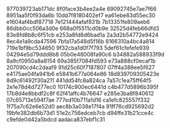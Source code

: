 977039723ab171dc
8f0face3b4ee2a4e
69092745e7ae7f66
8951aa5f0f93da6b
10dd7f8180402ef7
ea61ebe83d55ec30
e1604af4bdf87718
7e121444afaf831b
7b13351fe809aeb6
86dbb0cc506a3d0e
668a0f5511cd0b9e
32525d4feb66dfd3
83e8fd8b8c6f51cb
e253a8fd8d6bad1a
2a3d2b54772e9424
8ec4e1a9cda47596
7bfa17a548d5f16b
8166310a4bc4a814
719e1bf9bc534650
9f32cba1d0f7f793
5def61cfefefe939
04294e5d79ddd8b8
05b0e48008fa90c6
b34882a588933f9d
8a9cf0950a8a8154
69a385f7084fd593
e73a888cf0ecaf1b
207090cd4c2daaf9
91d25c60f7187807
07ff4a388ee5f627
e4175ae04fa941b6
e5841b677a064e86
18d839709305423e
8d9c61492f30a211
441dd54fc8a824ca
7a57c1ea75ff64f5
2e1e78d4d7277ec0
10174c900ec6441d
c4b477d5896b395f
17b8d4e8bbdf2c8f
62f41affc4b76647
e285e3ba8f840612
07c65713e594f7ae
777ed10b711a1d16
ca1efc825557f332
1f75a7c62e6e52d0
aec8b3a038e17f4a
91ff76cd925692d2
19bfe382db6b73d1
51e2c756edceb7cb
d94ffe31b21cce4c
c9efde0d42a5bdcd
aadaca837ebf1c31

